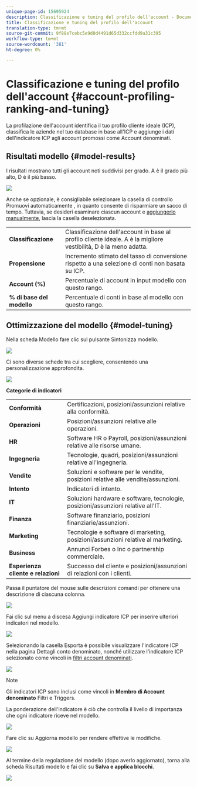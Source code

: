 ```yaml
---
unique-page-id: 15695924
description: Classificazione e tuning del profilo dell'account - Documenti Marketo - Documentazione del prodotto
title: Classificazione e tuning del profilo dell'account
translation-type: tm+mt
source-git-commit: 9f88e7cebc5e9d0d4491d65d332ccfdd9a31c395
workflow-type: tm+mt
source-wordcount: '381'
ht-degree: 0%

---
```



# Classificazione e tuning del profilo dell&#39;account {#account-profiling-ranking-and-tuning}

La profilazione dell&#39;account identifica il tuo profilo cliente ideale (ICP), classifica le aziende nel tuo database in base all&#39;ICP e aggiunge i dati dell&#39;indicatore ICP agli account promossi come Account denominati.

## Risultati modello {#model-results}

I risultati mostrano tutti gli account noti suddivisi per grado. A è il grado più alto, D è il più basso.

![](assets/results.png)

Anche se opzionale, è consigliabile selezionare la casella di controllo Promuovi automaticamente , in quanto consente di risparmiare un sacco di tempo. Tuttavia, se desideri esaminare ciascun account e [aggiungerlo manualmente](/help/marketo/product-docs/target-account-management/target/named-accounts/discover-accounts.md#discover-crm-accounts), lascia la casella deselezionata.

<table> 
 <tbody> 
  <tr> 
   <td><strong>Classificazione</strong></td> 
   <td> 
    <div>
      Classificazione dell'account in base al profilo cliente ideale. A è la migliore vestibilità, D è la meno adatta. 
    </div></td> 
  </tr> 
  <tr> 
   <td><strong>Propensione</strong></td> 
   <td> 
    <div>
      Incremento stimato del tasso di conversione rispetto a una selezione di conti non basata su ICP. 
    </div></td> 
  </tr> 
  <tr> 
   <td><strong>Account (%)</strong></td> 
   <td> 
    <div>
      Percentuale di account in input modello con questo rango. 
    </div></td> 
  </tr> 
  <tr> 
   <td><strong>% di base del modello</strong></td> 
   <td> 
    <div>
      Percentuale di conti in base al modello con questo rango. 
    </div></td> 
  </tr> 
 </tbody> 
</table>

## Ottimizzazione del modello {#model-tuning}

Nella scheda Modello fare clic sul pulsante Sintonizza modello.

![](assets/two.png)

Ci sono diverse schede tra cui scegliere, consentendo una personalizzazione approfondita.

![](assets/tuning-page.png)

**Categorie di indicatori**

<table> 
 <tbody> 
  <tr> 
   <td><strong>Conformità</strong></td> 
   <td> 
    <div>
      Certificazioni, posizioni/assunzioni relative alla conformità. 
    </div></td> 
  </tr> 
  <tr> 
   <td><strong>Operazioni</strong></td> 
   <td> 
    <div>
      Posizioni/assunzioni relative alle operazioni. 
    </div></td> 
  </tr> 
  <tr> 
   <td><strong>HR</strong></td> 
   <td> 
    <div>
      Software HR o Payroll, posizioni/assunzioni relative alle risorse umane.
    </div></td> 
  </tr> 
  <tr> 
   <td><strong>Ingegneria</strong></td> 
   <td> 
    <div>
      Tecnologie, quadri, posizioni/assunzioni relative all'ingegneria. 
    </div></td> 
  </tr> 
  <tr> 
   <td><strong>Vendite</strong></td> 
   <td> 
    <div>
      Soluzioni e software per le vendite, posizioni relative alle vendite/assunzioni. 
    </div></td> 
  </tr> 
  <tr> 
   <td><strong>Intento</strong></td> 
   <td> 
    <div>
      Indicatori di intento. 
    </div></td> 
  </tr> 
  <tr> 
   <td><strong>IT</strong></td> 
   <td> 
    <div>
      Soluzioni hardware e software, tecnologie, posizioni/assunzioni relative all'IT.
    </div></td> 
  </tr> 
  <tr> 
   <td><strong>Finanza</strong></td> 
   <td> 
    <div>
      Software finanziario, posizioni finanziarie/assunzioni. 
    </div></td> 
  </tr> 
  <tr> 
   <td><strong>Marketing</strong></td> 
   <td> 
    <div>
      Tecnologie e software di marketing, posizioni/assunzioni relative al marketing. 
    </div></td> 
  </tr> 
  <tr> 
   <td><strong>Business</strong></td> 
   <td> 
    <div>
      Annunci Forbes o Inc o partnership commerciale. 
    </div></td> 
  </tr> 
  <tr> 
   <td><strong>Esperienza cliente e relazioni</strong></td> 
   <td> 
    <div>
      Successo del cliente e posizioni/assunzioni di relazioni con i clienti.
    </div></td> 
  </tr> 
 </tbody> 
</table>

Passa il puntatore del mouse sulle descrizioni comandi per ottenere una descrizione di ciascuna colonna.

![](assets/tool-tip.png)

Fai clic sul menu a discesa Aggiungi indicatore ICP per inserire ulteriori indicatori nel modello.

![](assets/add-icp.png)

Selezionando la casella Esporta è possibile visualizzare l&#39;indicatore ICP nella pagina Dettagli conto denominato, nonché utilizzare l&#39;indicatore ICP selezionato come vincoli in [filtri account denominati](/help/marketo/product-docs/target-account-management/engage/account-filters.md).

![](assets/export.png)

>[!NOTE]
>
>Gli indicatori ICP sono inclusi come vincoli in **Membro di Account denominato** Filtri e Triggers.

La ponderazione dell&#39;indicatore è ciò che controlla il livello di importanza che ogni indicatore riceve nel modello.

![](assets/weightage.png)

Fare clic su Aggiorna modello per rendere effettive le modifiche.

![](assets/refresh-button.png)

Al termine della regolazione del modello (dopo averlo aggiornato), torna alla scheda Risultati modello e fai clic su **Salva e applica blocchi**.

![](assets/ranks.png)
